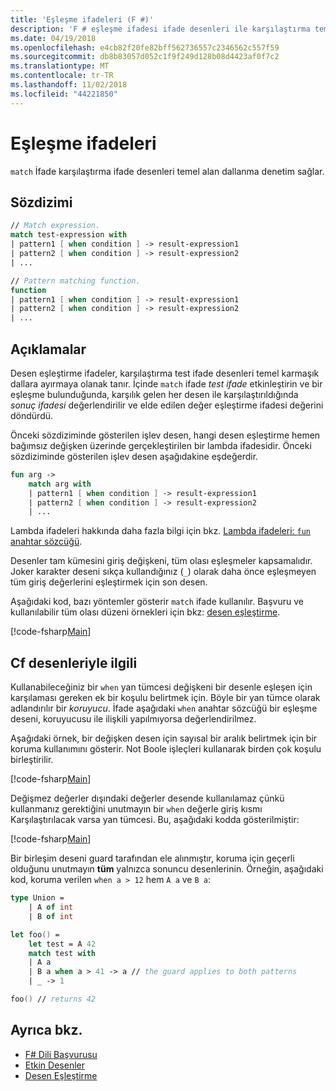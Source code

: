 ```yaml
---
title: 'Eşleşme ifadeleri (F #)'
description: 'F # eşleşme ifadesi ifade desenleri ile karşılaştırma temel alan dallanma denetim nasıl sağladığını öğrenin.'
ms.date: 04/19/2018
ms.openlocfilehash: e4cb82f20fe82bff562736557c2346562c557f59
ms.sourcegitcommit: db8b83057d052c1f9f249d128b08d4423af0f7c2
ms.translationtype: MT
ms.contentlocale: tr-TR
ms.lasthandoff: 11/02/2018
ms.locfileid: "44221850"
---
```

# <a name="match-expressions"></a>Eşleşme ifadeleri

`match` İfade karşılaştırma ifade desenleri temel alan dallanma denetim sağlar.

## <a name="syntax"></a>Sözdizimi

```fsharp
// Match expression.
match test-expression with
| pattern1 [ when condition ] -> result-expression1
| pattern2 [ when condition ] -> result-expression2
| ...

// Pattern matching function.
function
| pattern1 [ when condition ] -> result-expression1
| pattern2 [ when condition ] -> result-expression2
| ...
```

## <a name="remarks"></a>Açıklamalar

Desen eşleştirme ifadeler, karşılaştırma test ifade desenleri temel karmaşık dallara ayırmaya olanak tanır. İçinde `match` ifade *test ifade* etkinleştirin ve bir eşleşme bulunduğunda, karşılık gelen her desen ile karşılaştırıldığında *sonuç ifadesi* değerlendirilir ve elde edilen değer eşleştirme ifadesi değerini döndürdü.

Önceki sözdiziminde gösterilen işlev desen, hangi desen eşleştirme hemen bağımsız değişken üzerinde gerçekleştirilen bir lambda ifadesidir. Önceki sözdiziminde gösterilen işlev desen aşağıdakine eşdeğerdir.

```fsharp
fun arg ->
    match arg with
    | pattern1 [ when condition ] -> result-expression1
    | pattern2 [ when condition ] -> result-expression2
    | ...
```

Lambda ifadeleri hakkında daha fazla bilgi için bkz. [Lambda ifadeleri: `fun` anahtar sözcüğü](functions/lambda-expressions-the-fun-keyword.md).

Desenler tam kümesini giriş değişkeni, tüm olası eşleşmeler kapsamalıdır. Joker karakter deseni sıkça kullandığınız (`_`) olarak daha önce eşleşmeyen tüm giriş değerlerini eşleştirmek için son desen.

Aşağıdaki kod, bazı yöntemler gösterir `match` ifade kullanılır. Başvuru ve kullanılabilir tüm olası düzeni örnekleri için bkz: [desen eşleştirme](pattern-matching.md).

[!code-fsharp[Main](../../../samples/snippets/fsharp/lang-ref-2/snippet4601.fs)]

## <a name="guards-on-patterns"></a>Cf desenleriyle ilgili

Kullanabileceğiniz bir `when` yan tümcesi değişkeni bir desenle eşleşen için karşılaması gereken ek bir koşulu belirtmek için. Böyle bir yan tümce olarak adlandırılır bir *koruyucu*. İfade aşağıdaki `when` anahtar sözcüğü bir eşleşme deseni, koruyucusu ile ilişkili yapılmıyorsa değerlendirilmez.

Aşağıdaki örnek, bir değişken desen için sayısal bir aralık belirtmek için bir koruma kullanımını gösterir. Not Boole işleçleri kullanarak birden çok koşulu birleştirilir.

[!code-fsharp[Main](../../../samples/snippets/fsharp/lang-ref-2/snippet4602.fs)]

Değişmez değerler dışındaki değerler desende kullanılamaz çünkü kullanmanız gerektiğini unutmayın bir `when` değerle giriş kısmı Karşılaştırılacak varsa yan tümcesi. Bu, aşağıdaki kodda gösterilmiştir:

[!code-fsharp[Main](../../../samples/snippets/fsharp/lang-ref-2/snippet4603.fs)]

Bir birleşim deseni guard tarafından ele alınmıştır, koruma için geçerli olduğunu unutmayın **tüm** yalnızca sonuncu desenlerinin. Örneğin, aşağıdaki kod, koruma verilen `when a > 12` hem `A a` ve `B a`:

```fsharp
type Union =
    | A of int
    | B of int

let foo() =
    let test = A 42
    match test with
    | A a
    | B a when a > 41 -> a // the guard applies to both patterns
    | _ -> 1

foo() // returns 42
```

## <a name="see-also"></a>Ayrıca bkz.

- [F# Dili Başvurusu](index.md)  
- [Etkin Desenler](active-patterns.md)  
- [Desen Eşleştirme](pattern-matching.md)  
